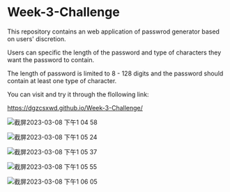 # Week-3-Challenge

This repository contains an web application of passwrod generator based on users' discretion.

Users can specific the length of the password and type of characters they want the password to contain.

The length of password is limited to 8 - 128 digits and the password should contain at least one type of character.

You can visit and try it through the flollowing link:

https://dgzcsxwd.github.io/Week-3-Challenge/

![截屏2023-03-08 下午1 04 58](https://user-images.githubusercontent.com/122780020/223602222-2c1bad20-0d85-4f7e-b390-e33439b4044c.png)

![截屏2023-03-08 下午1 05 24](https://user-images.githubusercontent.com/122780020/223602238-e8004ec8-bad0-41d4-874d-c81022394f00.png)

![截屏2023-03-08 下午1 05 37](https://user-images.githubusercontent.com/122780020/223602252-b22c7376-bc84-4537-a502-b8d731891d6d.png)

![截屏2023-03-08 下午1 05 55](https://user-images.githubusercontent.com/122780020/223602264-5cac707e-fa40-4d9a-acbb-8cceeb5615b2.png)

![截屏2023-03-08 下午1 06 05](https://user-images.githubusercontent.com/122780020/223602271-4aed610c-1001-435d-a636-22196db1e4f8.png)
